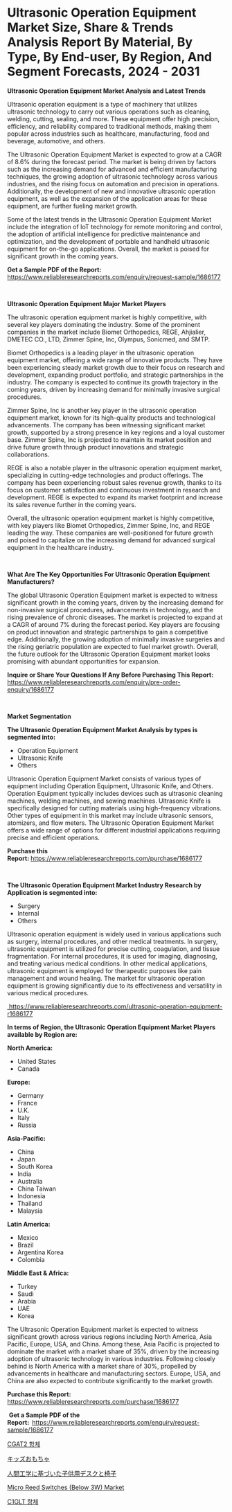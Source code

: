 <p><h1>Ultrasonic Operation Equipment Market Size, Share & Trends Analysis Report By Material, By Type, By End-user, By Region, And Segment Forecasts, 2024 - 2031</h1></p><p><strong>Ultrasonic Operation Equipment Market Analysis and Latest Trends</strong></p>
<p><p>Ultrasonic operation equipment is a type of machinery that utilizes ultrasonic technology to carry out various operations such as cleaning, welding, cutting, sealing, and more. These equipment offer high precision, efficiency, and reliability compared to traditional methods, making them popular across industries such as healthcare, manufacturing, food and beverage, automotive, and others.</p><p>The Ultrasonic Operation Equipment Market is expected to grow at a CAGR of 8.6% during the forecast period. The market is being driven by factors such as the increasing demand for advanced and efficient manufacturing techniques, the growing adoption of ultrasonic technology across various industries, and the rising focus on automation and precision in operations. Additionally, the development of new and innovative ultrasonic operation equipment, as well as the expansion of the application areas for these equipment, are further fueling market growth.</p><p>Some of the latest trends in the Ultrasonic Operation Equipment Market include the integration of IoT technology for remote monitoring and control, the adoption of artificial intelligence for predictive maintenance and optimization, and the development of portable and handheld ultrasonic equipment for on-the-go applications. Overall, the market is poised for significant growth in the coming years.</p></p>
<p><strong>Get a Sample PDF of the Report:&nbsp;</strong> <a href="https://www.reliableresearchreports.com/enquiry/request-sample/1686177">https://www.reliableresearchreports.com/enquiry/request-sample/1686177</a></p>
<p>&nbsp;</p>
<p><strong>Ultrasonic Operation Equipment Major Market Players</strong></p>
<p><p>The ultrasonic operation equipment market is highly competitive, with several key players dominating the industry. Some of the prominent companies in the market include Biomet Orthopedics, REGE, Ahjialier, DMETEC CO., LTD, Zimmer Spine, Inc, Olympus, Sonicmed, and SMTP.</p><p>Biomet Orthopedics is a leading player in the ultrasonic operation equipment market, offering a wide range of innovative products. They have been experiencing steady market growth due to their focus on research and development, expanding product portfolio, and strategic partnerships in the industry. The company is expected to continue its growth trajectory in the coming years, driven by increasing demand for minimally invasive surgical procedures.</p><p>Zimmer Spine, Inc is another key player in the ultrasonic operation equipment market, known for its high-quality products and technological advancements. The company has been witnessing significant market growth, supported by a strong presence in key regions and a loyal customer base. Zimmer Spine, Inc is projected to maintain its market position and drive future growth through product innovations and strategic collaborations.</p><p>REGE is also a notable player in the ultrasonic operation equipment market, specializing in cutting-edge technologies and product offerings. The company has been experiencing robust sales revenue growth, thanks to its focus on customer satisfaction and continuous investment in research and development. REGE is expected to expand its market footprint and increase its sales revenue further in the coming years.</p><p>Overall, the ultrasonic operation equipment market is highly competitive, with key players like Biomet Orthopedics, Zimmer Spine, Inc, and REGE leading the way. These companies are well-positioned for future growth and poised to capitalize on the increasing demand for advanced surgical equipment in the healthcare industry.</p></p>
<p>&nbsp;</p>
<p><strong>What Are The Key Opportunities For Ultrasonic Operation Equipment Manufacturers?</strong></p>
<p><p>The global Ultrasonic Operation Equipment market is expected to witness significant growth in the coming years, driven by the increasing demand for non-invasive surgical procedures, advancements in technology, and the rising prevalence of chronic diseases. The market is projected to expand at a CAGR of around 7% during the forecast period. Key players are focusing on product innovation and strategic partnerships to gain a competitive edge. Additionally, the growing adoption of minimally invasive surgeries and the rising geriatric population are expected to fuel market growth. Overall, the future outlook for the Ultrasonic Operation Equipment market looks promising with abundant opportunities for expansion.</p></p>
<p><strong>Inquire or Share Your Questions If Any Before Purchasing This Report:</strong> <a href="https://www.reliableresearchreports.com/enquiry/pre-order-enquiry/1686177">https://www.reliableresearchreports.com/enquiry/pre-order-enquiry/1686177</a></p>
<p>&nbsp;</p>
<p><strong>Market Segmentation</strong></p>
<p><strong>The Ultrasonic Operation Equipment Market Analysis by types is segmented into:</strong></p>
<p><ul><li>Operation Equipment</li><li>Ultrasonic Knife</li><li>Others</li></ul></p>
<p><p>Ultrasonic Operation Equipment Market consists of various types of equipment including Operation Equipment, Ultrasonic Knife, and Others. Operation Equipment typically includes devices such as ultrasonic cleaning machines, welding machines, and sewing machines. Ultrasonic Knife is specifically designed for cutting materials using high-frequency vibrations. Other types of equipment in this market may include ultrasonic sensors, atomizers, and flow meters. The Ultrasonic Operation Equipment Market offers a wide range of options for different industrial applications requiring precise and efficient operations.</p></p>
<p><strong>Purchase this Report:&nbsp;</strong><a href="https://www.reliableresearchreports.com/purchase/1686177">https://www.reliableresearchreports.com/purchase/1686177</a></p>
<p>&nbsp;</p>
<p><strong>The Ultrasonic Operation Equipment Market Industry Research by Application is segmented into:</strong></p>
<p><ul><li>Surgery</li><li>Internal</li><li>Others</li></ul></p>
<p><p>Ultrasonic operation equipment is widely used in various applications such as surgery, internal procedures, and other medical treatments. In surgery, ultrasonic equipment is utilized for precise cutting, coagulation, and tissue fragmentation. For internal procedures, it is used for imaging, diagnosing, and treating various medical conditions. In other medical applications, ultrasonic equipment is employed for therapeutic purposes like pain management and wound healing. The market for ultrasonic operation equipment is growing significantly due to its effectiveness and versatility in various medical procedures.</p></p>
<p><a href="https://www.reliableresearchreports.com/ultrasonic-operation-equipment-r1686177">&nbsp;https://www.reliableresearchreports.com/ultrasonic-operation-equipment-r1686177</a></p>
<p><strong>In terms of Region, the Ultrasonic Operation Equipment Market Players available by Region are:</strong></p>
<p>
    <p> <strong> North America: </strong>
        <ul>
            <li>United States</li>
            <li>Canada</li>
        </ul>
        </p> 
    <p> <strong> Europe: </strong>
        <ul>
            <li>Germany</li>
            <li>France</li>
            <li>U.K.</li>
            <li>Italy</li>
            <li>Russia</li>
        </ul>
        </p> 
    <p> <strong> Asia-Pacific: </strong>
        <ul>
            <li>China</li>
            <li>Japan</li>
            <li>South Korea</li>
            <li>India</li>
            <li>Australia</li>
            <li>China Taiwan</li>
            <li>Indonesia</li>
            <li>Thailand</li>
            <li>Malaysia</li>
        </ul>
        </p> 
    <p> <strong> Latin America: </strong>
        <ul>
            <li>Mexico</li>
            <li>Brazil</li>
            <li>Argentina Korea</li>
            <li>Colombia</li>
        </ul>
        </p> 
    <p> <strong> Middle East & Africa: </strong>
        <ul>
            <li>Turkey</li>
            <li>Saudi</li>
            <li>Arabia</li>
            <li>UAE</li>
            <li>Korea</li>
        </ul>
    </p>
    </p>
<p><p>The Ultrasonic Operation Equipment market is expected to witness significant growth across various regions including North America, Asia Pacific, Europe, USA, and China. Among these, Asia Pacific is projected to dominate the market with a market share of 35%, driven by the increasing adoption of ultrasonic technology in various industries. Following closely behind is North America with a market share of 30%, propelled by advancements in healthcare and manufacturing sectors. Europe, USA, and China are also expected to contribute significantly to the market growth.</p></p>
<p><strong>Purchase this Report: </strong><a href="https://www.reliableresearchreports.com/purchase/1686177">https://www.reliableresearchreports.com/purchase/1686177</a></p>
<p>&nbsp;<strong>Get a Sample PDF of the Report:&nbsp;&nbsp;</strong><a href="https://www.reliableresearchreports.com/enquiry/request-sample/1686177">https://www.reliableresearchreports.com/enquiry/request-sample/1686177</a></p>
<p><strong></strong></p>
<p><p><a href="https://github.com/novabrown3/Market-Research-Report-List-1/blob/main/305574596325.md">CGAT2 항체</a></p><p><a href="https://github.com/tanyaali3/Market-Research-Report-List-1/blob/main/1819589102815.md">キッズおもちゃ</a></p><p><a href="https://github.com/DwightHuels1/Market-Research-Report-List-1/blob/main/1324283102816.md">人間工学に基づいた子供用デスクと椅子</a></p><p><a href="https://issuu.com/reportprime-2/docs/micro-reed-switches-below-3w-market-size-2030.pptx">Micro Reed Switches (Below 3W) Market</a></p><p><a href="https://github.com/durgin521/Market-Research-Report-List-1/blob/main/437718296326.md">C1GLT 항체</a></p></p>